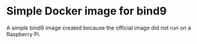 # Simple Docker image for bind9

A simple bind9 image created because the official image did not run on a Raspberry Pi.
